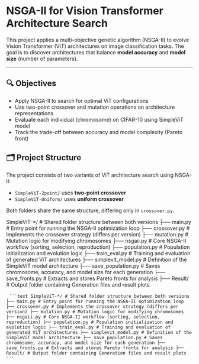 # NSGA-II for Vision Transformer Architecture Search

This project applies a multi-objective genetic algorithm (NSGA-II) to evolve Vision Transformer (ViT) architectures on image classification tasks. The goal is to discover architectures that balance **model accuracy** and **model size** (number of parameters).

---

## 🔍 Objectives

- Apply NSGA-II to search for optimal ViT configurations
- Use two-point crossover and mutation operations on architecture representations
- Evaluate each individual (chromosome) on CIFAR-10 using SimpleViT model
- Track the trade-off between accuracy and model complexity (Pareto front)

## 🗂 Project Structure

The project consists of two variants of ViT architecture search using NSGA-II:
- `SimpleViT-2point/` uses **two-point crossover**
- `SimpleViT-Uniform/` uses **uniform crossover**

Both folders share the same structure, differing only in `crossover.py`.

SimpleViT-*/ # Shared folder structure between both versions
├── main.py # Entry point for running the NSGA-II optimization loop
├── crossover.py # Implements the crossover strategy (differs per version)
├── mutation.py # Mutation logic for modifying chromosomes
├── nsgaii.py # Core NSGA-II workflow (sorting, selection, reproduction)
├── population.py # Population initialization and evolution logic
├── train_eval.py # Training and evaluation of generated ViT architectures
├── simplevit_model.py # Definition of the SimpleViT model architecture
├── save_population.py # Saves chromosome, accuracy, and model size for each generation
├── save_fronts.py # Extracts and stores Pareto fronts for analysis
├── Result/ # Output folder containing Generation files and result plots

<pre> <code>```text SimpleViT-*/ # Shared folder structure between both versions ├── main.py # Entry point for running the NSGA-II optimization loop ├── crossover.py # Implements the crossover strategy (differs per version) ├── mutation.py # Mutation logic for modifying chromosomes ├── nsgaii.py # Core NSGA-II workflow (sorting, selection, reproduction) ├── population.py # Population initialization and evolution logic ├── train_eval.py # Training and evaluation of generated ViT architectures ├── simplevit_model.py # Definition of the SimpleViT model architecture ├── save_population.py # Saves chromosome, accuracy, and model size for each generation ├── save_fronts.py # Extracts and stores Pareto fronts for analysis ├── Result/ # Output folder containing Generation files and result plots ```</code> </pre>
